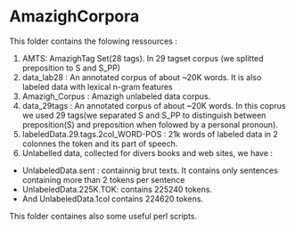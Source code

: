 # AmazighCorpora
This folder contains the folowing ressources :
1. AMTS: AmazighTag Set(28 tags). In 29 tagset corpus (we splitted preposition to S and S_PP)
2. data_lab28 : An annotated corpus of about ~20K words. It is also labeled data with lexical n-gram features
3. Amazigh_Corpus : Amazigh unlabeled data corpus.
4. data_29tags : An annotated corpus of about ~20K words. In this coprus we used 29 tags(we separated S and S_PP to distinguish between preposition(S) and preposition when folowed by a personal pronoun).
5. labeledData.29.tags.2col_WORD-POS : 21k words of labeled data in 2 colonnes the token and its part of speech. 
6. Unlabelled data, collected for divers books and web sites, we have :
- UnlabeledData.sent : containnig brut texts. It contains only sentences containing more than 2 tokens per sentence
- UnlabeledData.225K.TOK: contains 225240 tokens.
- And UnlabeledData.1col contains 224620 tokens.

This folder containes also some useful perl scripts.

